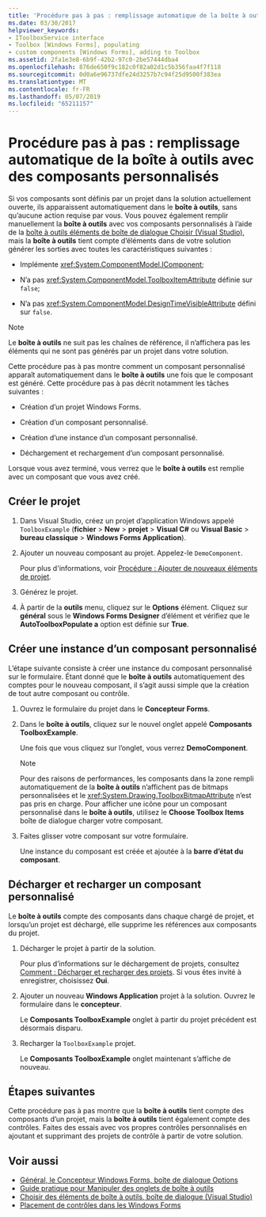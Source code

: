 ```yaml
---
title: 'Procédure pas à pas : remplissage automatique de la boîte à outils avec des composants personnalisés'
ms.date: 03/30/2017
helpviewer_keywords:
- IToolboxService interface
- Toolbox [Windows Forms], populating
- custom components [Windows Forms], adding to Toolbox
ms.assetid: 2fa1e3e8-6b9f-42b2-97c0-2be57444dba4
ms.openlocfilehash: 876de650f9c182c0f82a02d1c5b356faa4f7f118
ms.sourcegitcommit: 0d0a6e96737dfe24d3257b7c94f25d9500f383ea
ms.translationtype: MT
ms.contentlocale: fr-FR
ms.lasthandoff: 05/07/2019
ms.locfileid: "65211157"
---
```

# <a name="walkthrough-automatically-populating-the-toolbox-with-custom-components"></a>Procédure pas à pas : remplissage automatique de la boîte à outils avec des composants personnalisés

Si vos composants sont définis par un projet dans la solution actuellement ouverte, ils apparaissent automatiquement dans le **boîte à outils**, sans qu’aucune action requise par vous. Vous pouvez également remplir manuellement la **boîte à outils** avec vos composants personnalisés à l’aide de la [boîte à outils éléments de boîte de dialogue Choisir (Visual Studio)](https://docs.microsoft.com/previous-versions/visualstudio/visual-studio-2010/dyca0t6t(v=vs.100)), mais la **boîte à outils** tient compte d’éléments dans de votre solution générer les sorties avec toutes les caractéristiques suivantes :

- Implémente <xref:System.ComponentModel.IComponent>;

- N’a pas <xref:System.ComponentModel.ToolboxItemAttribute> définie sur `false`;

- N’a pas <xref:System.ComponentModel.DesignTimeVisibleAttribute> défini sur `false`.

> [!NOTE]
> Le **boîte à outils** ne suit pas les chaînes de référence, il n’affichera pas les éléments qui ne sont pas générés par un projet dans votre solution.

Cette procédure pas à pas montre comment un composant personnalisé apparaît automatiquement dans le **boîte à outils** une fois que le composant est généré. Cette procédure pas à pas décrit notamment les tâches suivantes :

- Création d’un projet Windows Forms.

- Création d’un composant personnalisé.

- Création d’une instance d’un composant personnalisé.

- Déchargement et rechargement d’un composant personnalisé.

Lorsque vous avez terminé, vous verrez que le **boîte à outils** est remplie avec un composant que vous avez créé.

## <a name="create-the-project"></a>Créer le projet

1. Dans Visual Studio, créez un projet d’application Windows appelé `ToolboxExample` (**fichier** > **New** > **projet**  >  **Visual C#**  ou **Visual Basic** > **bureau classique** > **Windows Forms Application**).

2. Ajouter un nouveau composant au projet. Appelez-le `DemoComponent`.

     Pour plus d'informations, voir [Procédure : Ajouter de nouveaux éléments de projet](https://docs.microsoft.com/previous-versions/visualstudio/visual-studio-2010/w0572c5b(v=vs.100)).

3. Générez le projet.

4. À partir de la **outils** menu, cliquez sur le **Options** élément. Cliquez sur **général** sous le **Windows Forms Designer** d’élément et vérifiez que le **AutoToolboxPopulate a** option est définie sur **True**.

## <a name="create-an-instance-of-a-custom-component"></a>Créer une instance d’un composant personnalisé

L’étape suivante consiste à créer une instance du composant personnalisé sur le formulaire. Étant donné que le **boîte à outils** automatiquement des comptes pour le nouveau composant, il s’agit aussi simple que la création de tout autre composant ou contrôle.

1. Ouvrez le formulaire du projet dans le **Concepteur Forms**.

2. Dans le **boîte à outils**, cliquez sur le nouvel onglet appelé **Composants ToolboxExample**.

     Une fois que vous cliquez sur l’onglet, vous verrez **DemoComponent**.

    > [!NOTE]
    > Pour des raisons de performances, les composants dans la zone rempli automatiquement de la **boîte à outils** n’affichent pas de bitmaps personnalisées et le <xref:System.Drawing.ToolboxBitmapAttribute> n’est pas pris en charge. Pour afficher une icône pour un composant personnalisé dans le **boîte à outils**, utilisez le **Choose Toolbox Items** boîte de dialogue charger votre composant.

3. Faites glisser votre composant sur votre formulaire.

     Une instance du composant est créée et ajoutée à la **barre d’état du composant**.

## <a name="unload-and-reload-a-custom-component"></a>Décharger et recharger un composant personnalisé

Le **boîte à outils** compte des composants dans chaque chargé de projet, et lorsqu’un projet est déchargé, elle supprime les références aux composants du projet.

1. Décharger le projet à partir de la solution.

     Pour plus d’informations sur le déchargement de projets, consultez [Comment : Décharger et recharger des projets](https://docs.microsoft.com/previous-versions/visualstudio/visual-studio-2010/tt479x1t(v=vs.100)). Si vous êtes invité à enregistrer, choisissez **Oui**.

2. Ajouter un nouveau **Windows Application** projet à la solution. Ouvrez le formulaire dans le **concepteur**.

     Le **Composants ToolboxExample** onglet à partir du projet précédent est désormais disparu.

3. Recharger la `ToolboxExample` projet.

     Le **Composants ToolboxExample** onglet maintenant s’affiche de nouveau.

## <a name="next-steps"></a>Étapes suivantes

Cette procédure pas à pas montre que la **boîte à outils** tient compte des composants d’un projet, mais la **boîte à outils** tient également compte des contrôles. Faites des essais avec vos propres contrôles personnalisés en ajoutant et supprimant des projets de contrôle à partir de votre solution.

## <a name="see-also"></a>Voir aussi

- [Général, le Concepteur Windows Forms, boîte de dialogue Options](https://docs.microsoft.com/previous-versions/visualstudio/visual-studio-2010/5aazxs78(v=vs.100))
- [Guide pratique pour Manipuler des onglets de boîte à outils](https://docs.microsoft.com/previous-versions/visualstudio/visual-studio-2010/66kwe227(v=vs.100))
- [Choisir des éléments de boîte à outils, boîte de dialogue (Visual Studio)](https://docs.microsoft.com/previous-versions/visualstudio/visual-studio-2010/dyca0t6t(v=vs.100))
- [Placement de contrôles dans les Windows Forms](putting-controls-on-windows-forms.md)
